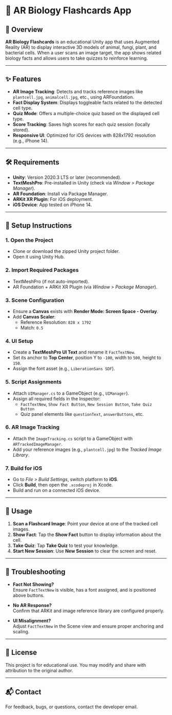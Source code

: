 # 🧬 AR Biology Flashcards App

## 📖 Overview  
**AR Biology Flashcards** is an educational Unity app that uses Augmented Reality (AR) to display interactive 3D models of animal, fungi, plant, and bacterial cells. When a user scans an image target, the app shows related biology facts and allows users to take quizzes to reinforce learning.

---

## ✨ Features

- **AR Image Tracking**: Detects and tracks reference images like `plantcell.jpg`, `animalcell.jpg`, etc., using ARFoundation.
- **Fact Display System**: Displays toggleable facts related to the detected cell type.
- **Quiz Mode**: Offers a multiple-choice quiz based on the displayed cell type.
- **Score Tracking**: Saves high scores for each quiz session (locally stored).
- **Responsive UI**: Optimized for iOS devices with 828x1792 resolution (e.g., iPhone 14).

---

## 🛠 Requirements

- **Unity**: Version 2020.3 LTS or later (recommended).
- **TextMeshPro**: Pre-installed in Unity (check via *Window > Package Manager*).
- **AR Foundation**: Install via Package Manager.
- **ARKit XR Plugin**: For iOS deployment.
- **iOS Device**: App tested on iPhone 14.

---

## 🚀 Setup Instructions

### 1. Open the Project
- Clone or download the zipped Unity project folder.
- Open it using Unity Hub.

### 2. Import Required Packages
- TextMeshPro (if not auto-imported).
- AR Foundation + ARKit XR Plugin (via *Window > Package Manager*).

### 3. Scene Configuration
- Ensure a **Canvas** exists with **Render Mode: Screen Space - Overlay**.
- Add **Canvas Scaler**:  
  - Reference Resolution: `828 x 1792`  
  - Match: `0.5`

### 4. UI Setup
- Create a **TextMeshPro UI Text** and rename it `FactTextNew`.
- Set its anchor to **Top Center**, position Y to `-100`, width to `500`, height to `150`.
- Assign the font asset (e.g., `LiberationSans SDF`).

### 5. Script Assignments
- Attach `UIManager.cs` to a GameObject (e.g., `UIManager`).
- Assign all required fields in the Inspector:
  - `FactTextNew`, `Show Fact Button`, `New Session Button`, `Take Quiz Button`
  - Quiz panel elements like `questionText`, `answerButtons`, etc.

### 6. AR Image Tracking
- Attach the `ImageTracking.cs` script to a GameObject with `ARTrackedImageManager`.
- Add your reference images (e.g., `plantcell.jpg`) to the *Tracked Image Library*.

### 7. Build for iOS
- Go to *File > Build Settings*, switch platform to **iOS**.
- Click **Build**, then open the `.xcodeproj` in Xcode.
- Build and run on a connected iOS device.

---

## 📲 Usage

1. **Scan a Flashcard Image**: Point your device at one of the tracked cell images.
2. **Show Fact**: Tap the **Show Fact** button to display information about the cell.
3. **Take Quiz**: Tap **Take Quiz** to test your knowledge.
4. **Start New Session**: Use **New Session** to clear the screen and reset.

---

## 🧩 Troubleshooting

- **Fact Not Showing?**  
  Ensure `FactTextNew` is visible, has a font assigned, and is positioned above buttons.

- **No AR Response?**  
  Confirm that ARKit and image reference library are configured properly.

- **UI Misalignment?**  
  Adjust `FactTextNew` in the Scene view and ensure proper anchoring and scaling.

---

## 📄 License  
This project is for educational use. You may modify and share with attribution to the original author.

---

## 📬 Contact  
For feedback, bugs, or questions, contact the developer email.
